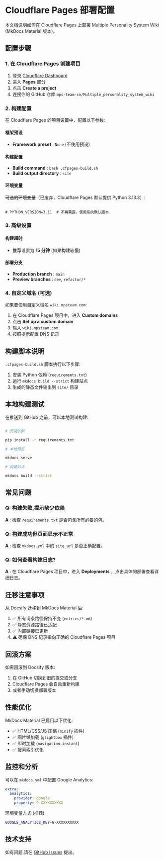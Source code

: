 # Cloudflare Pages 部署配置

本文档说明如何在 Cloudflare Pages 上部署 Multiple Personality System Wiki (MkDocs Material 版本)。

## 配置步骤

### 1. 在 Cloudflare Pages 创建项目

1. 登录 [Cloudflare Dashboard](https://dash.cloudflare.com/)
2. 进入 **Pages** 部分
3. 点击 **Create a project**
4. 连接你的 GitHub 仓库 `mps-team-cn/Multiple_personality_system_wiki`

### 2. 构建配置

在 Cloudflare Pages 的项目设置中，配置以下参数:

#### 框架预设

- **Framework preset** : `None` (不使用预设)

#### 构建配置

- **Build command** : `bash .cfpages-build.sh`
- **Build output directory** : `site`

#### 环境变量

~~可选的环境变量~~（已废弃，Cloudflare Pages 默认提供 Python 3.13.3）:

```text

# PYTHON_VERSION=3.11  # 不再需要，使用系统默认版本

```

### 3. 高级设置

#### 构建超时

- 推荐设置为 **15 分钟** (如果构建较慢)

#### 部署分支

- **Production branch** : `main`
- **Preview branches** : `dev`, `refactor/*`

### 4. 自定义域名 (可选)

如果要使用自定义域名 `wiki.mpsteam.com`:

1. 在 Cloudflare Pages 项目中，进入 **Custom domains**
2. 点击 **Set up a custom domain**
3. 输入 `wiki.mpsteam.com`
4. 按照提示配置 DNS 记录

## 构建脚本说明

`.cfpages-build.sh` 脚本执行以下步骤:

1. 安装 Python 依赖 (`requirements.txt`)
2. 运行 `mkdocs build --strict` 构建站点
3. 生成的静态文件输出到 `site/` 目录

## 本地构建测试

在推送到 GitHub 之前，可以本地测试构建:

```bash

# 安装依赖

pip install -r requirements.txt

# 本地预览

mkdocs serve

# 构建站点

mkdocs build --strict
```

## 常见问题

### Q: 构建失败,提示缺少依赖

**A** : 检查 `requirements.txt` 是否包含所有必要的包。

### Q: 构建成功但页面显示不正常

**A** : 检查 `mkdocs.yml` 中的 `site_url` 是否正确配置。

### Q: 如何查看构建日志?

**A** : 在 Cloudflare Pages 项目中，进入 **Deployments** ，点击具体的部署查看详细日志。

## 迁移注意事项

从 Docsify 迁移到 MkDocs Material 后:

1. ✅ 所有词条路径保持不变 (`entries/*.md`)
2. ✅ 静态资源路径已适配
3. ✅ 内部链接已更新
4. ⚠️ 确保 DNS 记录指向正确的 Cloudflare Pages 项目

## 回滚方案

如需回滚到 Docsify 版本:

1. 在 GitHub 切换到旧的提交或分支
2. Cloudflare Pages 会自动重新构建
3. 或者手动切换部署版本

## 性能优化

MkDocs Material 已启用以下优化:

- ✅ HTML/CSS/JS 压缩 (`minify` 插件)
- ✅ 图片懒加载 (`glightbox` 插件)
- ✅ 即时加载 (`navigation.instant`)
- ✅ 搜索索引优化

## 监控和分析

可以在 `mkdocs.yml` 中配置 Google Analytics:

```yaml
extra:
  analytics:
    provider: google
    property: G-XXXXXXXXXX
```

环境变量方式 (推荐):

```bash
GOOGLE_ANALYTICS_KEY=G-XXXXXXXXXX
```

## 技术支持

如有问题,请在 [GitHub Issues](https://github.com/mps-team-cn/Multiple_personality_system_wiki/issues) 提出。
